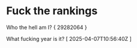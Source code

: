 # Fuck the rankings

Who the hell am I?
{ 29282064 }

What fucking year is it?
[ 2025-04-07T10:56:40Z ]
